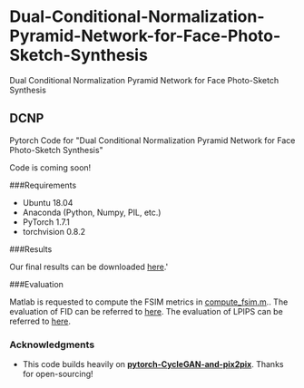 # Dual-Conditional-Normalization-Pyramid-Network-for-Face-Photo-Sketch-Synthesis
Dual Conditional Normalization Pyramid Network for Face Photo-Sketch Synthesis
## DCNP

Pytorch Code for "Dual Conditional Normalization Pyramid Network
for Face Photo-Sketch Synthesis"

Code is coming soon!

###Requirements

+ Ubuntu 18.04
+ Anaconda (Python, Numpy, PIL, etc.)
+ PyTorch 1.7.1
+ torchvision 0.8.2


###Results

Our final results can be downloaded [here](https://drive.google.com/file/d/1iLesbjhFp5oYkOTSKzwgO_wUvTZ61Z9-/view?usp=sharing).'

###Evaluation

Matlab is requested to compute the FSIM metrics in [compute_fsim.m](https://github.com/Tony0720/Dual-Conditional-Normalization-Pyramid-Network-for-Face-Photo-Sketch-Synthesis/blob/main/compute_fsim.m)..
The evaluation of FID can be referred to [here](https://github.com/mseitzer/pytorch-fid).
The evaluation of LPIPS can be referred to [here](https://github.com/richzhang/PerceptualSimilarity).

### Acknowledgments

  * This code builds heavily on **[pytorch-CycleGAN-and-pix2pix](https://github.com/junyanz/pytorch-CycleGAN-and-pix2pix)**. Thanks for open-sourcing!
